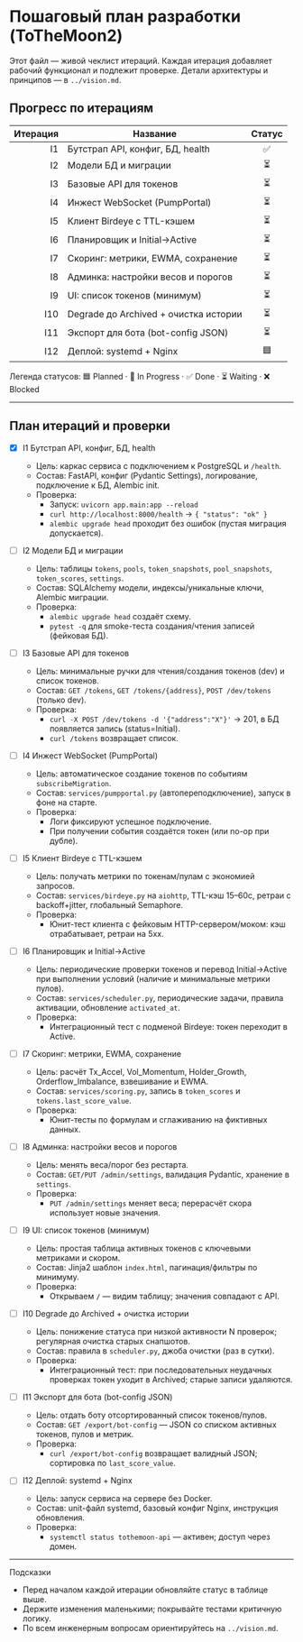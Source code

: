 # Пошаговый план разработки (ToTheMoon2)

Этот файл — живой чеклист итераций. Каждая итерация добавляет рабочий функционал и подлежит проверке. Детали архитектуры и принципов — в `../vision.md`.

## Прогресс по итерациям

| Итерация | Название                                      | Статус |
|---------:|-----------------------------------------------|:------:|
| I1       | Бутстрап API, конфиг, БД, health              | ✅ |
| I2       | Модели БД и миграции                          | ⏳ |
| I3       | Базовые API для токенов                       | ⏳ |
| I4       | Инжест WebSocket (PumpPortal)                 | ⏳ |
| I5       | Клиент Birdeye с TTL-кэшем                    | ⏳ |
| I6       | Планировщик и Initial→Active                  | ⏳ |
| I7       | Скоринг: метрики, EWMA, сохранение            | ⏳ |
| I8       | Админка: настройки весов и порогов            | ⏳ |
| I9       | UI: список токенов (минимум)                  | ⏳ |
| I10      | Degrade до Archived + очистка истории         | ⏳ |
| I11      | Экспорт для бота (bot-config JSON)            | ⏳ |
| I12      | Деплой: systemd + Nginx                       | 🟦 |

Легенда статусов: 🟦 Planned · 🚧 In Progress · ✅ Done · ⏳ Waiting · ❌ Blocked

---

## План итераций и проверки

- [x] I1 Бутстрап API, конфиг, БД, health
  - Цель: каркас сервиса с подключением к PostgreSQL и `/health`.
  - Состав: FastAPI, конфиг (Pydantic Settings), логирование, подключение к БД, Alembic init.
  - Проверка:
    - Запуск: `uvicorn app.main:app --reload`
    - `curl http://localhost:8000/health` → `{ "status": "ok" }`
    - `alembic upgrade head` проходит без ошибок (пустая миграция допускается).

- [ ] I2 Модели БД и миграции
  - Цель: таблицы `tokens`, `pools`, `token_snapshots`, `pool_snapshots`, `token_scores`, `settings`.
  - Состав: SQLAlchemy модели, индексы/уникальные ключи, Alembic миграции.
  - Проверка:
    - `alembic upgrade head` создаёт схему.
    - `pytest -q` для smoke-теста создания/чтения записей (фейковая БД).

- [ ] I3 Базовые API для токенов
  - Цель: минимальные ручки для чтения/создания токенов (dev) и список токенов.
  - Состав: `GET /tokens`, `GET /tokens/{address}`, `POST /dev/tokens` (только dev).
  - Проверка:
    - `curl -X POST /dev/tokens -d '{"address":"X"}'` → 201, в БД появляется запись (status=Initial).
    - `curl /tokens` возвращает список.

- [ ] I4 Инжест WebSocket (PumpPortal)
  - Цель: автоматическое создание токенов по событиям `subscribeMigration`.
  - Состав: `services/pumpportal.py` (автопереподключение), запуск в фоне на старте.
  - Проверка:
    - Логи фиксируют успешное подключение.
    - При получении события создаётся токен (или no-op при дубле).

- [ ] I5 Клиент Birdeye с TTL-кэшем
  - Цель: получать метрики по токенам/пулам с экономией запросов.
  - Состав: `services/birdeye.py` на `aiohttp`, TTL-кэш 15–60с, ретраи с backoff+jitter, глобальный Semaphore.
  - Проверка:
    - Юнит-тест клиента с фейковым HTTP-сервером/моком: кэш отрабатывает, ретраи на 5xx.

- [ ] I6 Планировщик и Initial→Active
  - Цель: периодические проверки токенов и перевод Initial→Active при выполнении условий (наличие и минимальные метрики пулов).
  - Состав: `services/scheduler.py`, периодические задачи, правила активации, обновление `activated_at`.
  - Проверка:
    - Интеграционный тест с подменой Birdeye: токен переходит в Active.

- [ ] I7 Скоринг: метрики, EWMA, сохранение
  - Цель: расчёт Tx_Accel, Vol_Momentum, Holder_Growth, Orderflow_Imbalance, взвешивание и EWMA.
  - Состав: `services/scoring.py`, запись в `token_scores` и `tokens.last_score_value`.
  - Проверка:
    - Юнит-тесты по формулам и сглаживанию на фиктивных данных.

- [ ] I8 Админка: настройки весов и порогов
  - Цель: менять веса/порог без рестарта.
  - Состав: `GET/PUT /admin/settings`, валидация Pydantic, хранение в `settings`.
  - Проверка:
    - `PUT /admin/settings` меняет веса; перерасчёт скора использует новые значения.

- [ ] I9 UI: список токенов (минимум)
  - Цель: простая таблица активных токенов с ключевыми метриками и скором.
  - Состав: Jinja2 шаблон `index.html`, пагинация/фильтры по минимуму.
  - Проверка:
    - Открываем `/` — видим таблицу; значения совпадают с API.

- [ ] I10 Degrade до Archived + очистка истории
  - Цель: понижение статуса при низкой активности N проверок; регулярная очистка старых снапшотов.
  - Состав: правила в `scheduler.py`, джоба очистки (раз в сутки).
  - Проверка:
    - Интеграционный тест: при последовательных неудачных проверках токен уходит в Archived; старые записи удаляются.

- [ ] I11 Экспорт для бота (bot-config JSON)
  - Цель: отдать боту отсортированный список токенов/пулов.
  - Состав: `GET /export/bot-config` — JSON со списком активных токенов, пулов и метрик.
  - Проверка:
    - `curl /export/bot-config` возвращает валидный JSON; сортировка по `last_score_value`.

- [ ] I12 Деплой: systemd + Nginx
  - Цель: запуск сервиса на сервере без Docker.
  - Состав: unit-файл systemd, базовый конфиг Nginx, инструкция обновления.
  - Проверка:
    - `systemctl status tothemoon-api` — активен; доступ через домен.

---

Подсказки
- Перед началом каждой итерации обновляйте статус в таблице выше.
- Держите изменения маленькими; покрывайте тестами критичную логику.
- По всем инженерным вопросам ориентируйтесь на `../vision.md`.

